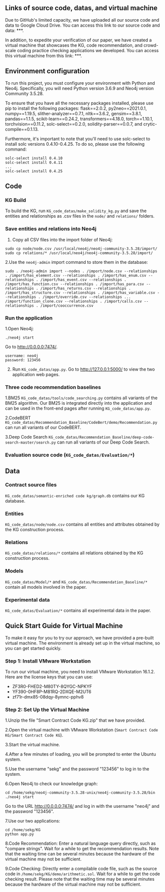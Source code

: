 ## Links of source code, datas, and virtual machine
Due to GitHub's limited capacity, we have uploaded all our source code and data to Google Cloud Drive. You can access this link to our source code and data: ***.

In addition, to expedite your verification of our paper, we have created a virtual machine that showcases the KG, code recommendation, and crowd-scale coding practice checking applications we developed. You can access this virtual machine from this link: ***.

## Environment configuration
To run this project, you must configure your environment with Python and Neo4j. Specifically, you will need Python version 3.6.9 and Neo4j version Community 3.5.28.

To ensure that you have all the necessary packages installed, please use pip to install the following packages: flask==2.0.2, py2neo==2021.0.1, numpy==1.19.5, slither-analyzer==0.7.1, nltk==3.6.2, gensim==3.8.1, pandas==1.1.5, scikit-learn==0.24.2, transformers==4.18.0, torch==1.10.1, torchvision==0.11.2, solc-select==0.2.0, solidity-parser==0.0.7, and crytic-compile==0.1.13.

Furthermore, it's important to note that you'll need to use solc-select to install solc versions 0.4.10-0.4.25. To do so, please use the following command:

```
solc-select install 0.4.10
solc-select install 0.4.11
...
solc-select install 0.4.25
```

## Code
### KG Build
To build the KG, run `KG_code_datas/make_solidity_kg.py` and save the entities and relationships as .csv files in the `node/` and `relations/` folders.

### Save entities and relations into Neo4j

1. Copy all CSV files into the import folder of Neo4j:
```
sudo cp node/node.csv /usr/local/neo4j/neo4j-community-3.5.28/import/
sudo cp relations/* /usr/local/neo4j/neo4j-community-3.5.28/import/
```

2.Use the `neo4j-admin` import command to store them in the database:
```
sudo . /neo4j-admin import --nodes . /import/node.csv --relationships . /import/has_element.csv --relationships . /import/has_enum.csv --relationships . /import/has_event.csv --relationships . /import/has_function.csv --relationships . /import/has_para.csv --relationships . /import/has_returns.csv --relationships . /import/has_structure.csv --relationships . /import/has_variable.csv --relationships . /import/override.csv --relationships ... /import/function_clone.csv --relationships . /import/calls.csv --relationships . /import/cooccurrence.csv
```

### Run the application
1.Open Neo4j:
```
./neo4j start
```

Go to <u>http://0.0.0.0:7474/</u>.
```
username: neo4j
password: 123456
```

2. Run `KG_code_datas/app.py`. Go to <u>http://127.0.0.1:5000/</u> to view the two application web pages.

### Three code recommendation baselines
1.BM25
`KG_code_datas/tools/code_searching.py` contains all variants of the BM25 algorithm.
Our BM25 is integrated directly into the application and can be used in the front-end pages after running `KG_code_datas/app.py`.

2.CodeBERT
`KG_code_datas/Recommendation_Baseline/CodeBert/demo/Recommendation.py` can run all variants of our CodeBERT.

3.Deep Code Search
`KG_code_datas/Recommendation_Baseline/deep-code-search-master/search.py` can run all variants of our Deep Code Search.

### Evaluation source code (`KG_code_datas/Evaluation/*`)

## Data
### Contract source files
`KG_code_datas/semantic-enriched code kg/graph.db` contains our KG database.

### Entities
`KG_code_datas/node/node.csv` contains all entities and attributes obtained by the KG construction process.

### Relations
`KG_code_datas/relations/*` contains all relations obtained by the KG construction process.

### Models
`KG_code_datas/Model/*` and `KG_code_datas/Recommendation_Baseline/*` contain all models involved in the paper.

### Experimental data
`KG_code_datas/Evaluation/*` contains all experimental data in the paper.


## Quick Start Guide for Virtual Machine
To make it easy for you to try our approach, we have provided a pre-built virtual machine. The environment is already set up in the virtual machine, so you can get started quickly.

### Step 1: Install VMware Workstation
To run our virtual machine, you need to install VMware Workstation 16.1.2. Here are the license keys that you can use:
* ZF3R0-FHED2-M80TY-8QYGC-NPKYF
* YF390-0HF8P-M81RQ-2DXQE-M2UT6
* zf71r-dmx85-08dqy-8ymnc-pphv8

### Step 2: Set Up the Virtual Machine
1.Unzip the file "Smart Contract Code KG.zip" that we have provided.

2.Open the virtual machine with VMware Workstation (`Smart Contract Code KG/Smart Contract Code KG`).

3.Start the virtual machine.

4.After a few minutes of loading, you will be prompted to enter the Ubuntu system.

5.Use the username "sekg" and the password "123456" to log in to the system.

6.Open Neo4j to check our knowledge graph:
```
cd /home/sekg/neo4j-community-3.5.28-unix/neo4j-community-3.5.28/bin
./neo4j start
```
Go to the URL <u>http://0.0.0.0:7474/</u> and log in with the username "neo4j" and the password "123456".

7.Use our two applications:
```
cd /home/sekg/KG
python app.py
```

8.Code Recommendation: Enter a natural language query directly, such as "compare strings". Wait for a while to get the recommendation results. Note that the waiting time can be several minutes because the hardware of the virtual machine may not be sufficient.

9.Code Checking: Directly enter a compilable code file, such as the source code in `/home/sekg/KG/demo/arithmetic.sol`. Wait for a while to get the code checking result. Please note that the waiting time may be several minutes because the hardware of the virtual machine may not be sufficient.






